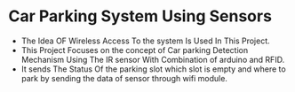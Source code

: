 # Car Parking System Using Sensors
* The Idea OF Wireless Access To the system Is Used In This Project.
*  This Project Focuses on the concept of Car parking  Detection Mechanism Using The IR sensor With Combination of arduino and RFID.
*  It sends The Status Of the parking slot which slot is empty and where to park by sending the data of sensor through wifi module.
